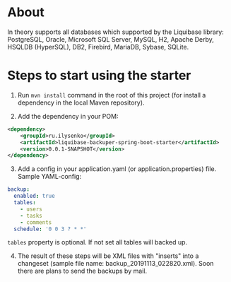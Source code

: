 # About

In theory supports all databases which supported by the Liquibase library: PostgreSQL, Oracle, Microsoft SQL Server, MySQL, H2, Apache Derby, HSQLDB (HyperSQL), DB2, Firebird, MariaDB, Sybase, SQLite.

# Steps to start using the starter

1. Run `mvn install` command in the root of this project (for install a dependency in the local Maven repository). 

2. Add the dependency in your POM:

```xml
<dependency>
    <groupId>ru.ilysenko</groupId>
    <artifactId>liquibase-backuper-spring-boot-starter</artifactId>
    <version>0.0.1-SNAPSHOT</version>
</dependency>
```

3. Add a config in your application.yaml (or application.properties) file. Sample YAML-config:
```yaml
backup:
  enabled: true
  tables:
    - users
    - tasks
    - comments
  schedule: '0 0 3 ? * *'
```

`tables` property is optional. If not set all tables will backed up.

4. The result of these steps will be XML files with "inserts" into a changeset (sample file name: backup_20191113_022820.xml).
Soon there are plans to send the backups by mail.